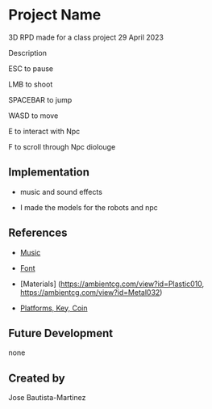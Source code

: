 # Project Name

3D RPD made for a class project
29 April 2023

Description

ESC to pause

LMB to shoot

SPACEBAR to jump

WASD to move

E to interact with Npc

F to scroll through Npc diolouge

## Implementation
- music and sound effects

- I made the models for the robots and npc

## References
- [Music](https://opengameart.org/content/4-chiptunes-adventure)

- [Font](https://www.fontspace.com/sunny-spells-font-f683930)

- [Materials] (https://ambientcg.com/view?id=Plastic010, https://ambientcg.com/view?id=Metal032)

- [Platforms, Key, Coin](https://kenney.nl/assets/platformer-kit)

## Future Development
none

## Created by
Jose Bautista-Martinez
